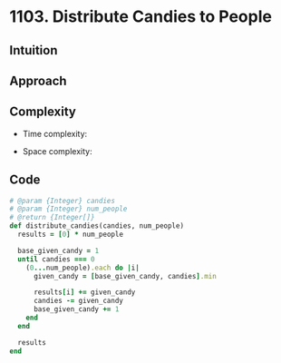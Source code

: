 # 1103. Distribute Candies to People

## Intuition

## Approach
<!-- Describe your approach to solving the problem. -->

## Complexity

- Time complexity:
<!-- Add your time complexity here, e.g. $$O(n)$$ -->

- Space complexity:
<!-- Add your space complexity here, e.g. $$O(n)$$ -->

## Code

```ruby
# @param {Integer} candies
# @param {Integer} num_people
# @return {Integer[]}
def distribute_candies(candies, num_people)
  results = [0] * num_people

  base_given_candy = 1
  until candies === 0
    (0...num_people).each do |i|
      given_candy = [base_given_candy, candies].min

      results[i] += given_candy
      candies -= given_candy
      base_given_candy += 1
    end
  end

  results
end
```
